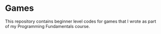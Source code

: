 # Games
This repository contains beginner level codes for games that I wrote as part of my Programming Fundamentals course.

